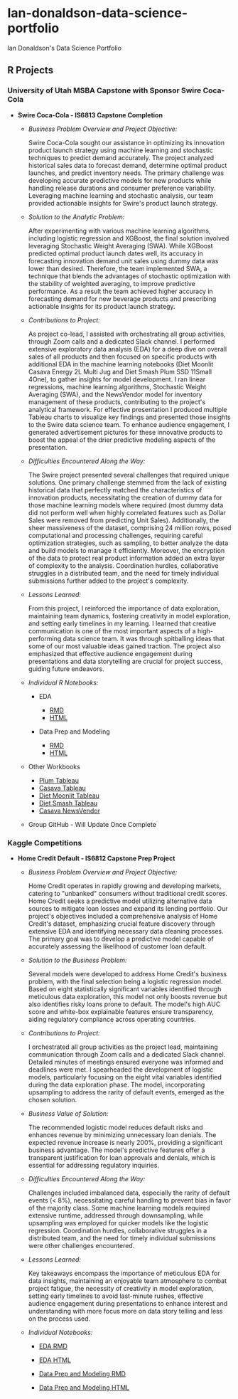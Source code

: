 # Ian-donaldson-data-science-portfolio
Ian Donaldson's Data Science Portfolio

## R Projects

### University of Utah MSBA Capstone with Sponsor Swire Coca-Cola  
+ **Swire Coca-Cola - IS6813 Capstone Completion**
  + *Business Problem Overview and Project Objective:*
  
    Swire Coca-Cola sought our assistance in optimizing its innovation product launch strategy using machine learning and stochastic techniques to predict demand accurately. The project analyzed historical sales data to forecast demand, determine optimal product launches, and predict inventory needs. The primary challenge was developing accurate predictive models for new products while handling release durations and consumer preference variability. Leveraging machine learning and stochastic analysis, our team provided actionable insights for Swire's product launch strategy.

  + *Solution to the Analytic Problem:*
  
    After experimenting with various machine learning algorithms, including logistic regression and XGBoost, the final solution involved leveraging Stochastic Weight Averaging (SWA). While XGBoost predicted optimal product launch dates well, its accuracy in forecasting innovation demand unit sales using dummy data was lower than desired. Therefore, the team implemented SWA, a technique that blends the advantages of stochastic optimization with the stability of weighted averaging, to improve predictive performance. As a result the team achieved higher accuracy in forecasting demand for new beverage products and prescribing actionable insights for its product launch strategy.

  + *Contributions to Project:*
    
    As project co-lead, I assisted with orchestrating all group activities, through Zoom calls and a dedicated Slack channel. I performed extensive exploratory data analysis (EDA) for  a deep dive on overall sales of all products and then focused on specific products with additional EDA in the machine learning notebooks (Diet Moonlit Casava Energy 2L Multi Jug and Diet Smash Plum SSD 11Small 4One), to gather insights for model development. I ran linear regressions, machine learning algorithms, Stochastic Weight Averaging (SWA), and the NewsVendor model for inventory management of these products, contributing to the project's analytical framework. For effective presentation I produced multiple Tableau charts to visualize key findings and presented those insights to the Swire data science team. To enhance audience engagement, I generated advertisement pictures for these innovative products to boost the appeal of the drier predictive modeling aspects of the presentation.

  +  *Difficulties Encountered Along the Way:*

      The Swire project presented several challenges that required unique solutions. One primary challenge stemmed from the lack of existing historical data that perfectly matched the characteristics of innovation products, necessitating the creation of dummy data for those machine learning models where required (most dummy data did not perform well when highly correlated features such as Dollar Sales were removed from predicting Unit Sales). Additionally, the sheer massiveness of the dataset, comprising 24 million rows, posed computational and processing challenges, requiring careful optimization strategies, such as sampling, to better analyze the data and build models to manage it efficiently. Moreover, the encryption of the data to protect real product information added an extra layer of complexity to the analysis. Coordination hurdles, collaborative struggles in a distributed team, and the need for timely individual submissions further added to the project's complexity.

  + *Lessons Learned:*
 
    From this project, I reinforced the importance of data exploration, maintaining team dynamics, fostering creativity in model exploration, and setting early timelines in my learning. I learned that creative communication is one of the most important aspects of a high-performing data science team. It was through spitballing ideas that some of our most valuable ideas gained traction. The project also emphasized that effective audience engagement during presentations and data storytelling are crucial for project success, guiding future endeavors.

  + *Individual R Notebooks:*

    + EDA
      + [RMD](https://github.com/the-studious-alpinist/Ian-donaldson-data-science-portfolio/blob/main/Donaldson_Ian_Sales_EDA)
      + [HTML](https://github.com/the-studious-alpinist/Ian-donaldson-data-science-portfolio/blob/main/Swire%20EDA.html)
 
    + Data Prep and Modeling
      + [RMD](https://github.com/the-studious-alpinist/Ian-donaldson-data-science-portfolio/blob/main/Casava-and-Plum-combined.Rmd)   
      + [HTML](https://github.com/the-studious-alpinist/Ian-donaldson-data-science-portfolio/blob/main/Casava-and-Plum-combined.html)

  + Other Workbooks
    + [Plum Tableau](https://github.com/the-studious-alpinist/Ian-donaldson-data-science-portfolio/blob/main/Swire%20Plum.twb)
    + [Casava Tableau](https://github.com/the-studious-alpinist/Ian-donaldson-data-science-portfolio/blob/main/Swire%20Casava.twb)
    + [Diet Moonlit Tableau](https://github.com/the-studious-alpinist/Ian-donaldson-data-science-portfolio/blob/main/Swire%20Diet%20Moonlit.twb)
    + [Diet Smash Tableau](https://github.com/the-studious-alpinist/Ian-donaldson-data-science-portfolio/blob/main/Swire%20Diet%20Smash.twb)
    + [Casava NewsVendor](https://github.com/the-studious-alpinist/Ian-donaldson-data-science-portfolio/blob/main/cassava_newsvendor_final.xlsx)
   
  + Group GitHub - Will Update Once Complete
  

### Kaggle Competitions  
+ **Home Credit Default - IS6812 Capstone Prep Project**
  + *Business Problem Overview and Project Objective:*
        
    Home Credit operates in rapidly growing and developing markets, catering to "unbanked" consumers without traditional credit scores. Home Credit seeks a predictive model utilizing alternative data sources to mitigate loan losses and expand its lending portfolio. Our project's objectives included a comprehensive analysis of Home Credit's dataset, emphasizing crucial feature discovery through extensive EDA and identifying necessary data cleaning processes. The primary goal was to develop a predictive model capable of accurately assessing the likelihood of customer loan default.

  + *Solution to the Business Problem:*

      Several models were developed to address Home Credit's business problem, with the final selection being a logistic regression model. Based on eight statistically significant variables identified through meticulous data exploration, this model not only boosts revenue but also identifies risky loans prone to default. The model's high AUC score and white-box explainable features ensure transparency, aiding regulatory compliance across operating countries.

  + *Contributions to Project:*

    I orchestrated all group activities as the project lead, maintaining communication through Zoom calls and a dedicated Slack channel. Detailed minutes of meetings ensured everyone was informed and deadlines were met. I spearheaded the development of logistic models, particularly focusing on the eight vital variables identified during the data exploration phase. The model, incorporating upsampling to address the rarity of default events, emerged as the chosen solution.

  + *Business Value of Solution:*

    The recommended logistic model reduces default risks and enhances revenue by minimizing unnecessary loan denials. The expected revenue increase is nearly 200%, providing a significant business advantage. The model's predictive features offer a transparent justification for loan approvals and denials, which is essential for addressing regulatory inquiries.

  +  *Difficulties Encountered Along the Way:*

      Challenges included imbalanced data, especially the rarity of default events (< 8%), necessitating careful handling to prevent bias in favor of the majority class. Some machine learning models required extensive runtime, addressed through downsampling, while upsampling was employed for quicker models like the logistic regression. Coordination hurdles, collaborative struggles in a distributed team, and the need for timely individual submissions were other challenges encountered.

  + *Lessons Learned:*

    Key takeaways encompass the importance of meticulous EDA for data insights, maintaining an enjoyable team atmosphere to combat project fatigue, the necessity of creativity in model exploration, setting early timelines to avoid last-minute rushes, effective audience engagement during presentations to enhance interest and understanding with more focus more on data story telling and less on the process used.

  + *Individual Notebooks:*
   
    + [EDA RMD](https://github.com/the-studious-alpinist/Ian-donaldson-data-science-portfolio/blob/main/Home_Credit_EDA.Rmd)
    + [EDA HTML](https://github.com/the-studious-alpinist/Ian-donaldson-data-science-portfolio/blob/main/HomeCredit-EDA.html)

    + [Data Prep and Modeling RMD](Home%20Credit%20Default%20Kaggle%20Competition%20Data%20Prep%20and%20Modeling%20Ian.Rmd)
    + [Data Prep and Modeling HTML](https://github.com/the-studious-alpinist/Ian-donaldson-data-science-portfolio/blob/main/HomeCredit_Modeling.html)
 


      
    

    
